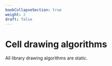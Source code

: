 ```yaml
---
bookCollapseSection: true
weight: 2
draft: false
---
```


# Cell drawing algorithms

All library drawing algorithms are static.